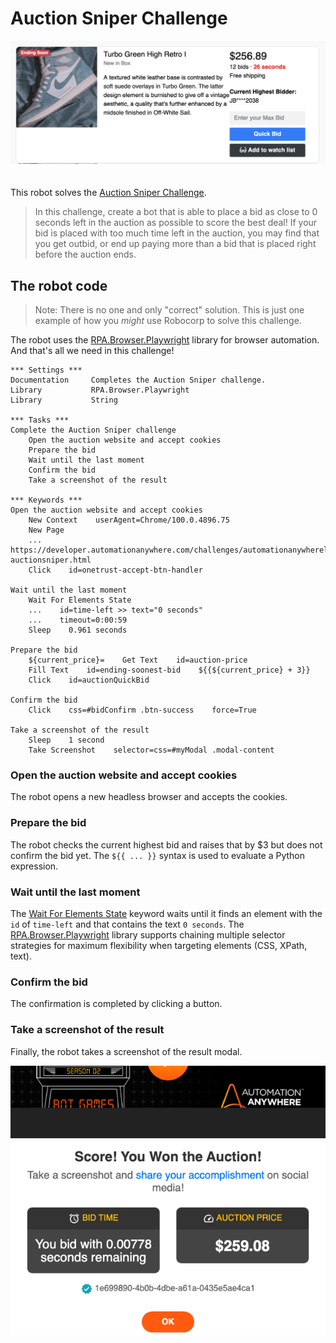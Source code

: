 # Auction Sniper Challenge

<img src="images/auction-website.png" style="margin-bottom:20px">

This robot solves the [Auction Sniper Challenge](https://developer.automationanywhere.com/challenges/automationanywherelabs-auctionsniper.html).

> In this challenge, create a bot that is able to place a bid as close to 0 seconds left in the auction as possible to score the best deal! If your bid is placed with too much time left in the auction, you may find that you get outbid, or end up paying more than a bid that is placed right before the auction ends.

## The robot code

> Note: There is no one and only "correct" solution. This is just one example of how you _might_ use Robocorp to solve this challenge.

The robot uses the [RPA.Browser.Playwright](https://robocorp.com/docs/libraries/rpa-framework/rpa-browser-playwright) library for browser automation. And that's all we need in this challenge!

```robot
*** Settings ***
Documentation     Completes the Auction Sniper challenge.
Library           RPA.Browser.Playwright
Library           String

*** Tasks ***
Complete the Auction Sniper challenge
    Open the auction website and accept cookies
    Prepare the bid
    Wait until the last moment
    Confirm the bid
    Take a screenshot of the result

*** Keywords ***
Open the auction website and accept cookies
    New Context    userAgent=Chrome/100.0.4896.75
    New Page
    ...    https://developer.automationanywhere.com/challenges/automationanywherelabs-auctionsniper.html
    Click    id=onetrust-accept-btn-handler

Wait until the last moment
    Wait For Elements State
    ...    id=time-left >> text="0 seconds"
    ...    timeout=0:00:59
    Sleep    0.961 seconds

Prepare the bid
    ${current_price}=    Get Text    id=auction-price
    Fill Text    id=ending-soonest-bid    ${{${current_price} + 3}}
    Click    id=auctionQuickBid

Confirm the bid
    Click    css=#bidConfirm .btn-success    force=True

Take a screenshot of the result
    Sleep    1 second
    Take Screenshot    selector=css=#myModal .modal-content
```

### Open the auction website and accept cookies

The robot opens a new headless browser and accepts the cookies.

### Prepare the bid

The robot checks the current highest bid and raises that by &dollar;3 but does not confirm the bid yet. The `${{ ... }}` syntax is used to evaluate a Python expression.

### Wait until the last moment

The [Wait For Elements State](https://robocorp.com/docs/libraries/rpa-framework/rpa-browser-playwright/keywords#wait-for-elements-state) keyword waits until it finds an element with the `id` of `time-left` and that contains the text `0 seconds`. The [RPA.Browser.Playwright](https://robocorp.com/docs/libraries/rpa-framework/rpa-browser-playwright) library supports chaining multiple selector strategies for maximum flexibility when targeting elements (CSS, XPath, text).

### Confirm the bid

The confirmation is completed by clicking a button.

### Take a screenshot of the result

Finally, the robot takes a screenshot of the result modal.

<img src="images/result.png" style="margin-bottom:20px">
